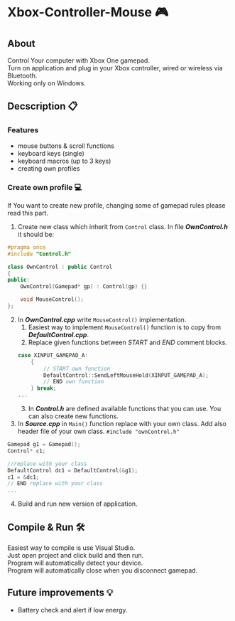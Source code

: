 # Xbox-Controller-Mouse 🎮 

## About
Control Your computer with Xbox One gamepad.  
Turn on application and plug in your Xbox controller, wired or wireless via Bluetooth.  
Working only on Windows.  

## Decscription 📋
### Features 
- mouse buttons & scroll functions
- keyboard keys (single)
- keyboard macros (up to 3 keys)
- creating own profiles

### Create own profile 💻
If You want to create new profile, changing some of gamepad rules please read this part.
1. Create new class which inherit from `Control` class. In file ___OwnControl.h___ it should be:
```cpp
#pragma once
#include "Control.h"

class OwnControl : public Control
{
public:
	OwnControl(Gamepad* gp) : Control(gp) {}

	void MouseControl();
};
```
2. In ___OwnControl.cpp___ write `MouseControl()` implementation.
    1. Easiest way to implement `MouseControl()` function is to copy from ___DefaultControl.cpp___.
    2. Replace given functions between _START_ and _END_ comment blocks.
    ```cpp
    case XINPUT_GAMEPAD_A:
        {
            // START own function
            DefaultControl::SendLeftMouseHold(XINPUT_GAMEPAD_A);
            // END own function
        } break;
    ...
    ```
    3. In ___Control.h___ are defined available functions that you can use. You can also create new functions.
3. In ___Source.cpp___ in `Main()` function replace with your own class. Add also header file of your own class. `#include "ownControl.h"`  
```cpp
Gamepad g1 = Gamepad();
Control* c1;

//replace with your class
DefaultControl dc1 = DefaultControl(&g1);
c1 = &dc1;
// END replace with your class
...
```
4. Build and run new version of application.

## Compile & Run 🛠️ 
Easiest way to compile is use Visual Studio.  
Just open project and click build and then run.  
Program will automatically detect your device.  
Program will automatically close when you disconnect gamepad.  

## Future improvements 💡
 - Battery check and alert if low energy.
